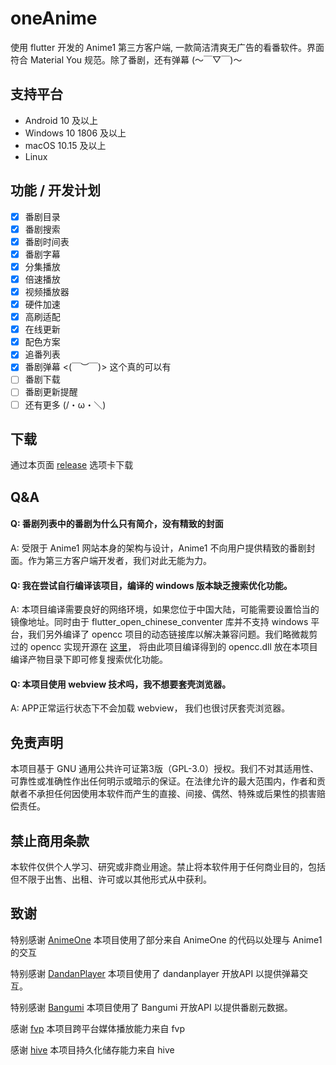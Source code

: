 # oneAnime

使用 flutter 开发的 Anime1 第三方客户端, 一款简洁清爽无广告的看番软件。界面符合 Material You 规范。除了番剧，还有弹幕 (～￣▽￣)～

## 支持平台

- Android 10 及以上
- Windows 10 1806 及以上
- macOS 10.15 及以上 
- Linux

## 功能 / 开发计划

- [x] 番剧目录
- [x] 番剧搜索
- [x] 番剧时间表
- [x] 番剧字幕
- [x] 分集播放
- [x] 倍速播放
- [x] 视频播放器
- [x] 硬件加速
- [x] 高刷适配
- [x] 在线更新
- [x] 配色方案
- [x] 追番列表
- [x] 番剧弹幕 <(￣︶￣)> 这个真的可以有
- [ ] 番剧下载
- [ ] 番剧更新提醒
- [ ] 还有更多 (/・ω・＼) 

## 下载

通过本页面 [release](https://github.com/Predidit/oneAnime/releases) 选项卡下载

## Q&A

#### Q: 番剧列表中的番剧为什么只有简介，没有精致的封面

A: 受限于 Anime1 网站本身的架构与设计，Anime1 不向用户提供精致的番剧封面。作为第三方客户端开发者，我们对此无能为力。

#### Q: 我在尝试自行编译该项目，编译的 windows 版本缺乏搜索优化功能。

 A: 本项目编译需要良好的网络环境，如果您位于中国大陆，可能需要设置恰当的镜像地址。同时由于 flutter_open_chinese_conventer 库并不支持 windows 平台，我们另外编译了 opencc 项目的动态链接库以解决兼容问题。我们略微裁剪过的 opencc 实现开源在 [这里](https://github.com/Predidit/open_chinese_convert_bridge)， 将由此项目编译得到的 opencc.dll 放在本项目编译产物目录下即可修复搜索优化功能。

 #### Q: 本项目使用 webview 技术吗，我不想要套壳浏览器。

 A: APP正常运行状态下不会加载 webview， 我们也很讨厌套壳浏览器。

## 免责声明

本项目基于 GNU 通用公共许可证第3版（GPL-3.0）授权。我们不对其适用性、可靠性或准确性作出任何明示或暗示的保证。在法律允许的最大范围内，作者和贡献者不承担任何因使用本软件而产生的直接、间接、偶然、特殊或后果性的损害赔偿责任。

## 禁止商用条款

本软件仅供个人学习、研究或非商业用途。禁止将本软件用于任何商业目的，包括但不限于出售、出租、许可或以其他形式从中获利。

## 致谢

特别感谢 [AnimeOne](https://github.com/HQAnime/AnimeOne) 本项目使用了部分来自 AnimeOne 的代码以处理与 Anime1 的交互

特别感谢 [DandanPlayer](https://www.dandanplay.com/) 本项目使用了 dandanplayer 开放API 以提供弹幕交互。

特别感谢 [Bangumi](https://bangumi.tv/) 本项目使用了 Bangumi 开放API 以提供番剧元数据。

感谢 [fvp](https://github.com/wang-bin/fvp) 本项目跨平台媒体播放能力来自 fvp

感谢 [hive](https://github.com/isar/hive) 本项目持久化储存能力来自 hive




